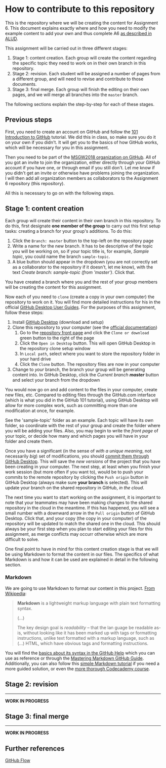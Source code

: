 # How to contribute to this repository

This is the repository where we will be creating the content for Assignment 6. This document explains exactly where and how you need to modify the example content to add your own and thus complete A6 [as described in ALUD](https://alud.deusto.es/mod/assign/view.php?id=15863). 

This assignment will be carried out in three different stages:

1. Stage 1: content creation. Each group will create the content regarding the specific topic they need to work on in their own branch in this repository.
2. Stage 2: revision. Each student will be assigned a number of pages from a different group, and will need to revise and contribute to those documents.
3. Stage 3: final merge. Each group will finish the editing on their own pages, and we will merge all branches into the `master` branch.

The following sections explain the step-by-step for each of these stages.

## Previous steps

First, you need to create an account on GitHub and follow the [101 Introduction to GitHub](https://services.github.com/on-demand/intro-to-github/) tutorial. We did this in class, so make sure you do it on your own if you didn't. It will get you to the basics of how GitHub works, which will be necessary for you in this assignment.

Then you need to be part of the [MSGW2018 organization on GitHub](https://github.com/MSGW2018). All of you got an invite to join the organization, either directly through your GitHub account if you have one, or through email if you still don't. Let me know if you didn't get an invite or otherwise have problems joining the organization. I will then add all organization members as collaborators to the Assignment 6 repository (this repository). 

All this is necessary to go on with the following steps.

## Stage 1: content creation

Each group will create their content in their own branch in this repository. To do this, first designate **one member of the group** to carry out this first setup tasks: creating a branch for your group's additions. To do this:

1. Click the `Branch: master` button to the top-left on the repository page
2. Write a name for the new branch. It has to be descriptive of the topic you will be working on, so if your topic title is, for example, _Sample topic_, you could name the branch `sample-topic`.
3. A blue button should appear in the dropdown (you are not correctly set as a collaborator to the repository if it doesn't, let me know), with the text _<i class="fa fa-code-branch"></i> Create branch: sample-topic (from 'master')_. Click that.

<!-- FORK VERSION
1. Fork [the _central_ repository of the assignment](https://github.com/MSGW2018/A6) to your personal account. To do this:
   1. Click the [<i class="fa fa-code-branch"></i> Fork](https://github.com/MSGW2018/A6#fork-destination-box) button to the top-right on the repository page 
   2. Choose your profile picture on the `Where should we fork this repository?` pop-up window
   3. It will take you to your forked repository, with an URL in the form of 
`https://github.com/YOUR-USERNAME/A6`
2. Change the name of the repository to include your group number. To do this:
   1. Click the `Settings` tab 
   2. In the `Repository name` field, change the name to `A6-group0`, where `0` must be your group number. If you were Group 9, for example, your repository should be named `A6-group9`
   3. Click the `Rename` button
3. Add your teammates as collaborators to the repository. To do this:
   1. Click the `Settings` tab if you are not already in the Settings
   2. Select `Collaborators` from the menu on the left
   3. Search your teammates by username and add them

Now all the group members have permission to edit the repository. The following steps will describe the contents present in the repository you forked, and where you need to add your contents and editions. 
-->

You have created a branch where you and the rest of your group members will be creating the content for this assignment. 

Now each of you need to `clone` (create a copy in your own computer) the repository to work on it. You will find more detailed instructions for his in the official  [GitHub Desktop User Guides](https://help.github.com/desktop/guides/). For the purposes of this assignment, follow these steps:

1. Install [GitHub Desktop](https://desktop.github.com/) (download and setup)
3. Clone this repository to your computer (see the [official documentation](https://help.github.com/desktop/guides/contributing-to-projects/cloning-a-repository-from-github-to-github-desktop/))
	1. Go to the [repository front page](https://github.com/MSGW2018/A6) and click the `Clone or download` green button to the right of the page
	2. Click the `Open in Desktop` button. This will open GitHub Desktop in the repository clone setup window
	5. In `Local path`, select where you want to store the repository folder in your hard drive
	6. Click the `Clone` button. The repository files are now in your computer
3. Change to _your_ branch, the branch your group will be generating content into. In GitHub Desktop, click the _<i class="fa fa-code-branch"></i> Current branch **master**_ button and select your branch from the dropdown

You would now go on and add content to the files in your computer, create new files, etc. Compared to editing files through the GitHub.com interface (which is what you did in the GitHub 101 tutorial), using GitHub Desktop will allow for more complex work, such as committing more than one modification at once, for example.

See the 'sample-topic' folder as an example. Each topic will have its own folder, so coordinate with the rest of your group and create the folder where you will be adding your files. Also, you may begin to write the _front page_ of your topic, or decide how many and which pages you will have in your folder and create them. 

Once you have a significant (in the sense of _with a unique meaning_, not necessarily _big_) set of modifications, you should [commit them through GitHub Desktop](https://help.github.com/desktop/guides/contributing-to-projects/committing-and-reviewing-changes-to-your-project/). This will save the _new versions_ of the project that you have been creating in your computer. The next step, at least when you finish your work session (but more often if you want to), would be to push your commits to the remote repository by clicking the `Push origin` button in GitHub Desktop (always make sure **your branch** is selected). This will update your branch on the shared repository in GitHub, _in the cloud_.

The next time you want to start working on the assignment, it is important to note that your teammates may have been making changes to the shared repository in the cloud in the meantime. If this has happened, you will see a small number with a downward arrow in the `Pull origin` button of GitHub Desktop. Click that, and your copy (the copy in your computer) of the repository will be updated to match the shared one in the cloud. This should always be your first step when you plan to start editing your files for this assignment, as merge conflicts may occurr otherwise which are more difficult to solve. 

One final point to have in mind for this content creation stage is that we will be using Markdown to format the content in our files. The specifics of what Markdown is and how it can be used are explained in detail in the following section.

### Markdown

We are going to use Markdown to format our content in this project. [From Wikipedia](https://en.wikipedia.org/wiki/Markdown):

> **Markdown** is a lightweight markup language with plain text formatting syntax.
> 
> (...)
> 
> The key design goal is _readability_ – that the lan guage be readable as-is, without looking like it has been marked up with tags or formatting instructions, unlike text formatted with a markup language, such as (...) HTML, which have obvious tags and formatting instructions. 

You will find the [basics about its syntax in the GitHub Help](https://help.github.com/articles/basic-writing-and-formatting-syntax/) which you can use as reference or through the [Mastering Markdown GitHub Guide](https://guides.github.com/features/mastering-markdown/). Additionally, you can also follow this [simple Markdown tutorial](https://www.markdowntutorial.com/
) if you need a more guided solution, or even the [more thorough Codecademy course](https://www.codecademy.com/courses/web-intermediate-en-Bw3bg/0/1
).

## Stage 2: revision

---

**WORK IN PROGRESS**

## Stage 3: final merge

---

**WORK IN PROGRESS**

## Further references

[GitHub Flow](https://guides.github.com/introduction/flow/)